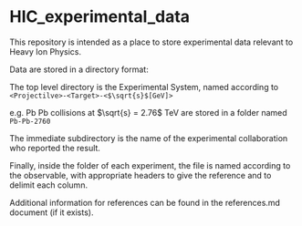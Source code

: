 # HIC_experimental_data
This repository is intended as a place to store experimental data relevant to Heavy Ion Physics. 

Data are stored in a directory format:

The top level directory is the Experimental System, named according to `<Projectilve>-<Target>-<$\sqrt{s}$[GeV]>` 

e.g. Pb Pb collisions at $\sqrt{s} = 2.76$ TeV are stored in a folder named `Pb-Pb-2760`

The immediate subdirectory is the name of the experimental collaboration who reported the result.

Finally, inside the folder of each experiment, the file is named according to the observable, with appropriate headers to give the reference and to delimit each column.

Additional information for references can be found in the references.md document (if it exists).

